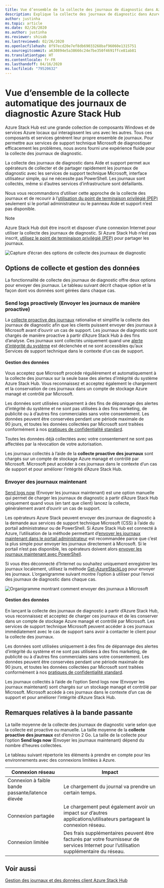 ```yaml
---
title: Vue d’ensemble de la collecte des journaux de diagnostic dans Azure Stack Hub
description: Explique la collecte des journaux de diagnostic dans Azure Stack Hub Aide et support, y compris la collecte proactive et à la demande des journaux.
author: justinha
ms.topic: article
ms.date: 02/26/2020
ms.author: justinha
ms.reviewer: shisab
ms.lastreviewed: 02/26/2020
ms.openlocfilehash: 8f97ecd20e7ef8db69033268baf96060e1315751
ms.sourcegitcommit: a630894e5a38666c24e7be350f4691ffce81ab81
ms.translationtype: HT
ms.contentlocale: fr-FR
ms.lasthandoff: 04/16/2020
ms.locfileid: "79520632"
---
```

# <a name="overview-of-azure-stack-hub-diagnostic-log-collection"></a>Vue d’ensemble de la collecte automatique des journaux de diagnostic Azure Stack Hub 

Azure Stack Hub est une grande collection de composants Windows et de services Azure locaux qui interagissent les uns avec les autres. Tous ces composants et services génèrent leur propre ensemble de journaux. Pour permettre aux services de support technique Microsoft de diagnostiquer efficacement les problèmes, nous avons fourni une expérience fluide pour la collecte des journaux de diagnostic. 

La collecte des journaux de diagnostic dans Aide et support permet aux opérateurs de collecter et de partager rapidement les journaux de diagnostic avec les services de support technique Microsoft, interface utilisateur simple, qui ne nécessite pas PowerShell. Les journaux sont collectés, même si d’autres services d’infrastructure sont défaillants.  
 
Nous vous recommandons d’utiliser cette approche de la collecte des journaux et de recourir à l’[utilisation du point de terminaison privilégié (PEP)](azure-stack-get-azurestacklog.md) seulement si le portail administrateur ou le panneau Aide et support n’est pas disponible. 

>[!NOTE]
>Azure Stack Hub doit être inscrit et disposer d’une connexion Internet pour utiliser la collecte des journaux de diagnostic. Si Azure Stack Hub n’est pas inscrit, [utilisez le point de terminaison privilégié (PEP)](azure-stack-get-azurestacklog.md) pour partager les journaux. 

![Capture d’écran des options de collecte des journaux de diagnostic](media/azure-stack-help-and-support/banner-enable-automatic-log-collection.png)

## <a name="collection-options-and-data-handling"></a>Options de collecte et gestion des données

La fonctionnalité de collecte des journaux de diagnostic offre deux options pour envoyer des journaux. Le tableau suivant décrit chaque option et la façon dont vos données sont gérées dans chaque cas. 

### <a name="send-logs-proactively"></a>Send logs proactively (Envoyer les journaux de manière proactive)

La [collecte proactive des journaux](azure-stack-configure-automatic-diagnostic-log-collection-tzl.md) rationalise et simplifie la collecte des journaux de diagnostic afin que les clients puissent envoyer des journaux à Microsoft avant d’ouvrir un cas de support. Les journaux de diagnostic sont chargés de manière proactive à partir d’Azure Stack Hub à des fins d’analyse. Ces journaux sont collectés uniquement quand une [alerte d’intégrité du système](azure-stack-configure-automatic-diagnostic-log-collection-tzl.md#proactive-diagnostic-log-collection-alerts) est déclenchée et ne sont accessibles qu’aux Services de support technique dans le contexte d’un cas de support.


#### <a name="how-the-data-is-handled"></a>Gestion des données

Vous acceptez que Microsoft procède régulièrement et automatiquement à la collecte des journaux sur la seule base des alertes d’intégrité du système Azure Stack Hub. Vous reconnaissez et acceptez également le chargement et la conservation de ces journaux dans un compte de stockage Azure managé et contrôlé par Microsoft. 

Les données sont utilisées uniquement à des fins de dépannage des alertes d’intégrité du système et ne sont pas utilisées à des fins marketing, de publicité ou à d’autres fins commerciales sans votre consentement. Les données peuvent être conservées pendant une période maximale de 90 jours, et toutes les données collectées par Microsoft sont traitées conformément à nos [pratiques de confidentialité standard](https://privacy.microsoft.com/).

Toutes les données déjà collectées avec votre consentement ne sont pas affectées par la révocation de votre autorisation.

Les journaux collectés à l’aide de la **collecte proactive des journaux** sont chargés sur un compte de stockage Azure managé et contrôlé par Microsoft. Microsoft peut accéder à ces journaux dans le contexte d’un cas de support et pour améliorer l’intégrité d’Azure Stack Hub.

### <a name="send-logs-now"></a>Envoyer des journaux maintenant

[Send logs now](azure-stack-configure-on-demand-diagnostic-log-collection-portal-tzl.md) (Envoyer les journaux maintenant) est une option manuelle qui permet de charger les journaux de diagnostic à partir d’Azure Stack Hub uniquement quand vous (en tant que client) lancez la collecte, généralement avant d’ouvrir un cas de support. 

Les opérateurs Azure Stack peuvent envoyer des journaux de diagnostic à la demande aux services de support technique Microsoft (CSS) à l’aide du portail administrateur ou de PowerShell. Si Azure Stack Hub est connecté à Azure, l’utilisation de la méthode permettant d’[envoyer les journaux maintenant dans le portail administrateur](azure-stack-configure-on-demand-diagnostic-log-collection-portal-tzl.md) est recommandée parce que c’est la plus simple pour envoyer les journaux directement à Microsoft. Si le portail n’est pas disponible, les opérateurs doivent alors [envoyer les journaux maintenant avec PowerShell](azure-stack-configure-on-demand-diagnostic-log-collection-powershell-tzl.md). 

Si vous êtes déconnecté d’Internet ou souhaitez uniquement enregistrer les journaux localement, utilisez la méthode [Get-AzureStackLog](azure-stack-get-azurestacklog.md) pour envoyer les journaux. L’organigramme suivant montre l’option à utiliser pour l’envoi des journaux de diagnostic dans chaque cas. 

![Organigramme montrant comment envoyer des journaux à Microsoft](media/azure-stack-help-and-support/send-logs-now-flowchart.png)

#### <a name="how-the-data-is-handled"></a>Gestion des données

En lançant la collecte des journaux de diagnostic à partir d’Azure Stack Hub, vous reconnaissez et acceptez de charger ces journaux et de les conserver dans un compte de stockage Azure managé et contrôlé par Microsoft. Les services de support technique Microsoft peuvent accéder à ces journaux immédiatement avec le cas de support sans avoir à contacter le client pour la collecte des journaux. 

Les données sont utilisées uniquement à des fins de dépannage des alertes d’intégrité du système et ne sont pas utilisées à des fins marketing, de publicité ou à d’autres fins commerciales sans votre consentement. Les données peuvent être conservées pendant une période maximale de 90 jours, et toutes les données collectées par Microsoft sont traitées conformément à nos [pratiques de confidentialité standard](https://privacy.microsoft.com/). 

Les journaux collectés à l’aide de l’option Send logs now (Envoyer les journaux maintenant) sont chargés sur un stockage managé et contrôlé par Microsoft. Microsoft accède à ces journaux dans le contexte d’un cas de support et pour améliorer l’intégrité d’Azure Stack Hub. 

## <a name="bandwidth-considerations"></a>Remarques relatives à la bande passante

La taille moyenne de la collecte des journaux de diagnostic varie selon que la collecte est proactive ou manuelle. La taille moyenne de la **collecte proactive des journaux** est d’environ 2 Go. La taille de la collecte pour l’option **Send logs now** (Envoyer les journaux maintenant) dépend du nombre d’heures collectées.

Le tableau suivant répertorie les éléments à prendre en compte pour les environnements avec des connexions limitées à Azure.


| Connexion réseau | Impact |
|--------------------|--------|
| Connexion à faible bande passante/latence élevée | Le chargement du journal va prendre un certain temps. | 
| Connexion partagée | Le chargement peut également avoir un impact sur d’autres applications/utilisateurs partageant la connexion réseau. |
| Connexion limitée | Des frais supplémentaires peuvent être facturés par votre fournisseur de services Internet pour l’utilisation supplémentaire du réseau. | 

## <a name="see-also"></a>Voir aussi

[Gestion des journaux et des données client Azure Stack Hub](https://docs.microsoft.com/azure-stack/operator/azure-stack-data-collection)

